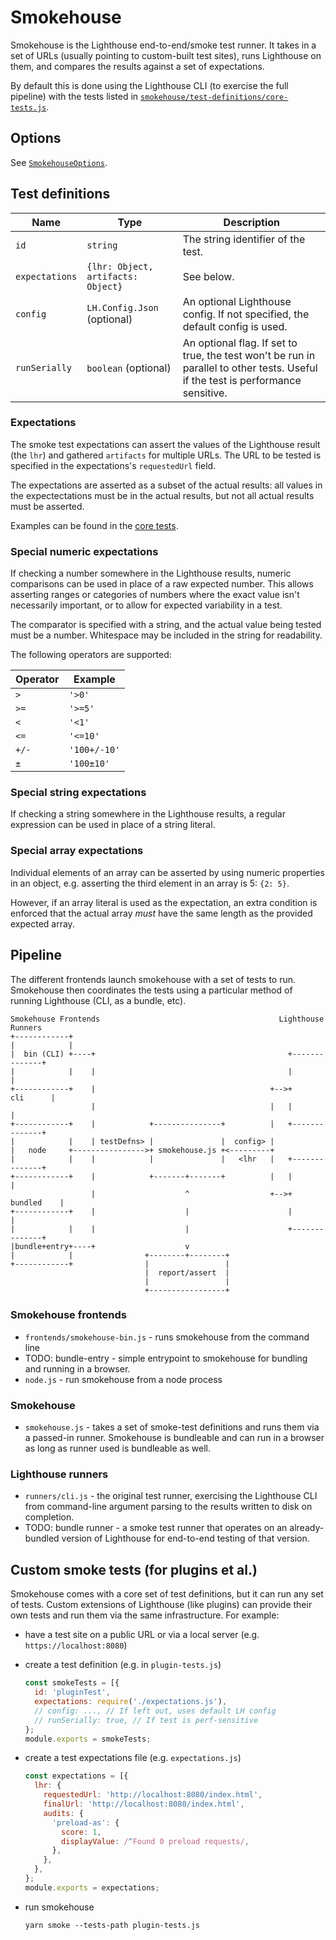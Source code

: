 # Smokehouse

Smokehouse is the Lighthouse end-to-end/smoke test runner. It takes in a set of URLs (usually pointing to custom-built test sites), runs Lighthouse on them, and compares the results against a set of expectations.

By default this is done using the Lighthouse CLI (to exercise the full pipeline) with the tests listed in [`smokehouse/test-definitions/core-tests.js`](./test-definitions/core-tests.js).

## Options

See [`SmokehouseOptions`](https://github.com/GoogleChrome/lighthouse/blob/master/lighthouse-cli/test/smokehouse/smokehouse.js#L23).

## Test definitions

| Name | Type | Description |
| -- | -- | -- |
| `id` | `string` | The string identifier of the test. |
| `expectations` | `{lhr: Object, artifacts: Object}` | See below. |
| `config` | `LH.Config.Json` (optional) | An optional Lighthouse config. If not specified, the default config is used.|
| `runSerially` | `boolean` (optional) | An optional flag. If set to true, the test won't be run in parallel to other tests. Useful if the test is performance sensitive. |

### Expectations

The smoke test expectations can assert the values of the Lighthouse result (the `lhr`) and gathered `artifacts` for multiple URLs. The URL to be tested is specified in the expectations's `requestedUrl` field.

The expectations are asserted as a subset of the actual results: all values in the expectectations must be in the actual results, but not all actual results must be asserted.

Examples can be found in the [core tests](./test-definitions/).

### Special numeric expectations

If checking a number somewhere in the Lighthouse results, numeric comparisons can be used in place of a raw expected number. This allows asserting ranges or categories of numbers where the exact value isn't necessarily important, or to allow for expected variability in a test.

The comparator is specified with a string, and the actual value being tested must be a number. Whitespace may be included in the string for readability.

The following operators are supported:

| Operator | Example|
| -- | -- |
| `>` | `'>0'` |
| `>=` | `'>=5'` |
| `<` | `'<1'` |
| `<=` | `'<=10'` |
| `+/-` | `'100+/-10'` |
| `±` | `'100±10'` |

### Special string expectations

If checking a string somewhere in the Lighthouse results, a regular expression can be used in place of a string literal.

### Special array expectations

Individual elements of an array can be asserted by using numeric properties in an object, e.g. asserting the third element in an array is 5: `{2: 5}`.

However, if an array literal is used as the expectation, an extra condition is enforced that the actual array *must* have the same length as the provided expected array.

## Pipeline

The different frontends launch smokehouse with a set of tests to run. Smokehouse then coordinates the tests using a particular method of running Lighthouse (CLI, as a bundle, etc).

```
Smokehouse Frontends                                        Lighthouse Runners
+------------+
|            |
|  bin (CLI) +----+                                           +--------------+
|            |    |                                           |              |
+------------+    |                                       +-->+     cli      |
                  |                                       |   |              |
+------------+    |            +---------------+          |   +--------------+
|            |    | testDefns> |               |  config> |
|   node     +---------------->+ smokehouse.js +<---------+
|            |    |            |               |   <lhr   |   +--------------+
+------------+    |            +-------+-------+          |   |              |
                  |                    ^                  +-->+   bundled    |
+------------+    |                    |                      |              |
|            |    |                    |                      +--------------+
|bundle+entry+----+                    v
|            |                +--------+--------+
+------------+                |                 |
                              |  report/assert  |
                              |                 |
                              +-----------------+
```

### Smokehouse frontends
- `frontends/smokehouse-bin.js` - runs smokehouse from the command line
- TODO: bundle-entry - simple entrypoint to smokehouse for bundling and running in a browser.
- `node.js` - run smokehouse from a node process

### Smokehouse
- `smokehouse.js` - takes a set of smoke-test definitions and runs them via a passed-in runner. Smokehouse is bundleable and can run in a browser as long as runner used is bundleable as well.

### Lighthouse runners
- `runners/cli.js` - the original test runner, exercising the Lighthouse CLI from command-line argument parsing to the results written to disk on completion.
- TODO: bundle runner - a smoke test runner that operates on an already-bundled version of Lighthouse for end-to-end testing of that version.

## Custom smoke tests (for plugins et al.)
Smokehouse comes with a core set of test definitions, but it can run  any set of tests. Custom extensions of Lighthouse (like plugins) can provide their own tests and run them via the same infrastructure. For example:

- have a test site on a public URL or via a local server (e.g. `https://localhost:8080`)
- create a test definition (e.g. in `plugin-tests.js`)
   ```js
   const smokeTests = [{
     id: 'pluginTest',
     expectations: require('./expectations.js'),
     // config: ..., // If left out, uses default LH config
     // runSerially: true, // If test is perf-sensitive
   };
   module.exports = smokeTests;
   ```
- create a test expectations file (e.g. `expectations.js`)
   ```js
   const expectations = [{
     lhr: {
       requestedUrl: 'http://localhost:8080/index.html',
       finalUrl: 'http://localhost:8080/index.html',
       audits: {
         'preload-as': {
           score: 1,
           displayValue: /^Found 0 preload requests/,
         },
       },
     },
   };
   module.exports = expectations;
   ```
- run smokehouse

   `yarn smoke --tests-path plugin-tests.js`
